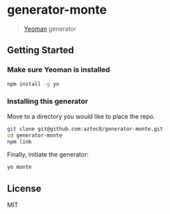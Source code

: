 # generator-monte
> [Yeoman](http://yeoman.io) generator

## Getting Started

### Make sure Yeoman is installed
```bash
npm install -g yo
```

### Installing this generator
Move to a directory you would like to place the repo.
```bash
git clone git@github.com:aztec8/generator-monte.git
cd generator-monte
npm link
```

Finally, initiate the generator:
```bash
yo monte
```

## License

MIT
